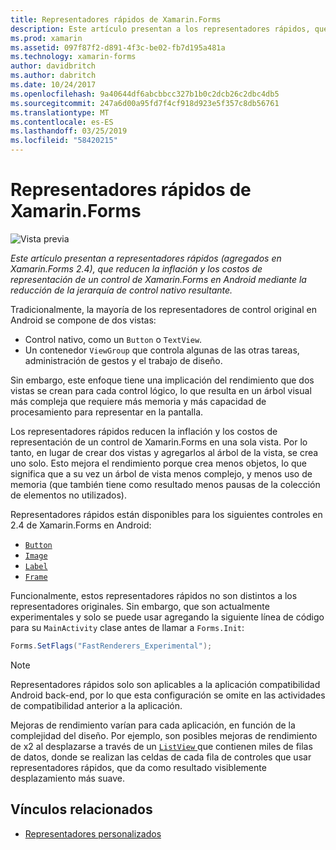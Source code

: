 ```yaml
---
title: Representadores rápidos de Xamarin.Forms
description: Este artículo presentan a los representadores rápidos, que reducen la inflación y los costos de representación de un control de Xamarin.Forms en Android mediante la reducción de la jerarquía de control nativo resultante.
ms.prod: xamarin
ms.assetid: 097f87f2-d891-4f3c-be02-fb7d195a481a
ms.technology: xamarin-forms
author: davidbritch
ms.author: dabritch
ms.date: 10/24/2017
ms.openlocfilehash: 9a40644df6abcbbcc327b1b0c2dcb26c2dbc4db5
ms.sourcegitcommit: 247a6d00a95fd7f4cf918d923e5f357c8db56761
ms.translationtype: MT
ms.contentlocale: es-ES
ms.lasthandoff: 03/25/2019
ms.locfileid: "58420215"
---
```

# <a name="xamarinforms-fast-renderers"></a>Representadores rápidos de Xamarin.Forms

![Vista previa](~/media/shared/preview.png)

_Este artículo presentan a representadores rápidos (agregados en Xamarin.Forms 2.4), que reducen la inflación y los costos de representación de un control de Xamarin.Forms en Android mediante la reducción de la jerarquía de control nativo resultante._

Tradicionalmente, la mayoría de los representadores de control original en Android se compone de dos vistas:

- Control nativo, como un `Button` o `TextView`.
- Un contenedor `ViewGroup` que controla algunas de las otras tareas, administración de gestos y el trabajo de diseño.

Sin embargo, este enfoque tiene una implicación del rendimiento que dos vistas se crean para cada control lógico, lo que resulta en un árbol visual más compleja que requiere más memoria y más capacidad de procesamiento para representar en la pantalla.

Los representadores rápidos reducen la inflación y los costos de representación de un control de Xamarin.Forms en una sola vista. Por lo tanto, en lugar de crear dos vistas y agregarlos al árbol de la vista, se crea uno solo. Esto mejora el rendimiento porque crea menos objetos, lo que significa que a su vez un árbol de vista menos complejo, y menos uso de memoria (que también tiene como resultado menos pausas de la colección de elementos no utilizados).

Representadores rápidos están disponibles para los siguientes controles en 2.4 de Xamarin.Forms en Android:

- [`Button`](xref:Xamarin.Forms.Button)
- [`Image`](xref:Xamarin.Forms.Image)
- [`Label`](xref:Xamarin.Forms.Label)
- [`Frame`](xref:Xamarin.Forms.Frame)

Funcionalmente, estos representadores rápidos no son distintos a los representadores originales. Sin embargo, que son actualmente experimentales y solo se puede usar agregando la siguiente línea de código para su `MainActivity` clase antes de llamar a `Forms.Init`:

```csharp
Forms.SetFlags("FastRenderers_Experimental");
```

> [!NOTE]
> Representadores rápidos solo son aplicables a la aplicación compatibilidad Android back-end, por lo que esta configuración se omite en las actividades de compatibilidad anterior a la aplicación.

Mejoras de rendimiento varían para cada aplicación, en función de la complejidad del diseño. Por ejemplo, son posibles mejoras de rendimiento de x2 al desplazarse a través de un [ `ListView` ](xref:Xamarin.Forms.ListView) que contienen miles de filas de datos, donde se realizan las celdas de cada fila de controles que usar representadores rápidos, que da como resultado visiblemente desplazamiento más suave.


## <a name="related-links"></a>Vínculos relacionados

- [Representadores personalizados](~/xamarin-forms/app-fundamentals/custom-renderer/index.md)

